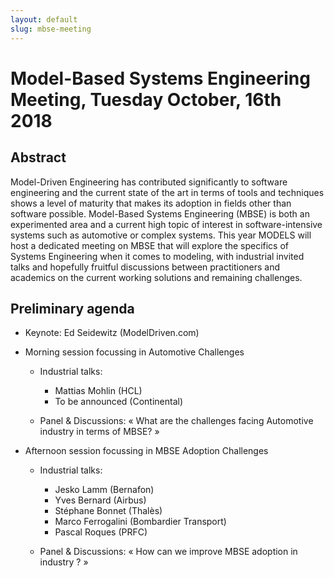 ```yaml
---
layout: default
slug: mbse-meeting
---
```

<div class="row">
 <div class="col-md-11" markdown="1">

# Model-Based Systems Engineering Meeting, Tuesday October, 16th 2018

## Abstract 

Model-Driven Engineering has contributed significantly to software engineering and the current state of the art in terms of tools and techniques shows a level of maturity that makes its adoption in fields other than software possible.
Model-Based Systems Engineering (MBSE) is both an experimented area and a current high topic of interest in software-intensive systems such as automotive or complex systems.
This year MODELS will host a dedicated meeting on MBSE that will explore the specifics of Systems Engineering when it comes to modeling, with industrial invited talks and hopefully fruitful discussions between practitioners and academics on the current working solutions and remaining challenges.

## Preliminary agenda

* Keynote: Ed Seidewitz (ModelDriven.com)

* Morning session focussing in Automotive Challenges

  * Industrial talks:
	  * Mattias Mohlin (HCL)
	  * To be announced (Continental)

  * Panel & Discussions: « What are the challenges facing Automotive industry in terms of MBSE? »

* Afternoon session focussing in MBSE Adoption Challenges

  * Industrial talks:
    * Jesko Lamm (Bernafon)
    * Yves Bernard (Airbus)
    * Stéphane Bonnet (Thalès)
    * Marco Ferrogalini (Bombardier Transport)
    * Pascal Roques (PRFC)

  * Panel & Discussions: « How can we improve MBSE adoption in industry ? »

</div>
</div
